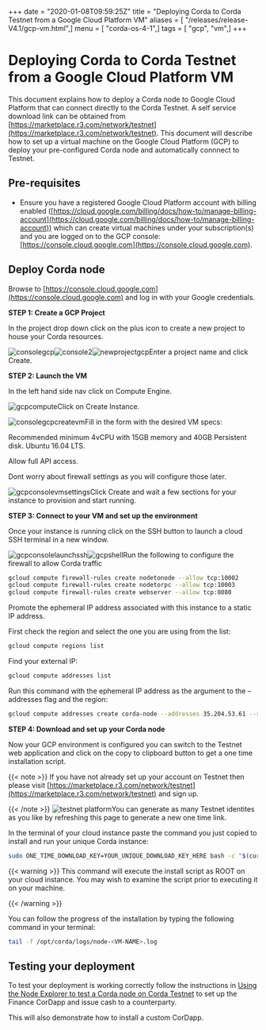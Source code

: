 +++
date = "2020-01-08T09:59:25Z"
title = "Deploying Corda to Corda Testnet from a Google Cloud Platform VM"
aliases = [ "/releases/release-V4.1/gcp-vm.html",]
menu = [ "corda-os-4-1",]
tags = [ "gcp", "vm",]
+++


# Deploying Corda to Corda Testnet from a Google Cloud Platform VM

This document explains how to deploy a Corda node to Google Cloud Platform that can connect directly to the Corda Testnet. A self service download link can be obtained from [https://marketplace.r3.com/network/testnet](https://marketplace.r3.com/network/testnet). This document will describe how to set up a virtual machine on the Google Cloud Platform (GCP) to deploy your pre-configured Corda node and automatically connnect to Testnet.


## Pre-requisites


* Ensure you have a registered Google Cloud Platform account with
                        billing enabled ([https://cloud.google.com/billing/docs/how-to/manage-billing-account](https://cloud.google.com/billing/docs/how-to/manage-billing-account)) which can create virtual machines under your subscription(s) and you are logged on to the GCP console: [https://console.cloud.google.com](https://console.cloud.google.com).



## Deploy Corda node

Browse to [https://console.cloud.google.com](https://console.cloud.google.com) and log in with your
                Google credentials.

**STEP 1: Create a GCP Project**

In the project drop down click on the plus icon to create a new
                project to house your Corda resources.

![consolegcp](resources/consolegcp.png "consolegcp")![console2](resources/console2.png "console2")![newprojectgcp](resources/newprojectgcp.png "newprojectgcp")Enter a project name and click Create.

**STEP 2: Launch the VM**

In the left hand side nav click on Compute Engine.

![gcpcompute](resources/gcpcompute.png "gcpcompute")Click on Create Instance.

![consolegcpcreatevm](resources/consolegcpcreatevm.png "consolegcpcreatevm")Fill in the form with the desired VM specs:

Recommended minimum 4vCPU with 15GB memory and 40GB Persistent disk.
                Ubuntu 16.04 LTS.

Allow full API access.

Dont worry about firewall settings as you will configure those later.

![gcpconsolevmsettings](resources/gcpconsolevmsettings.png "gcpconsolevmsettings")Click Create and wait a few sections for your instance to provision
                and start running.

**STEP 3: Connect to your VM and set up the environment**

Once your instance is running click on the SSH button to launch a
                cloud SSH terminal in a new window.

![gcpconsolelaunchssh](resources/gcpconsolelaunchssh.png "gcpconsolelaunchssh")![gcpshell](resources/gcpshell.png "gcpshell")Run the following to configure the firewall to allow Corda traffic

```bash
gcloud compute firewall-rules create nodetonode --allow tcp:10002
gcloud compute firewall-rules create nodetorpc --allow tcp:10003
gcloud compute firewall-rules create webserver --allow tcp:8080
```
Promote the ephemeral IP address associated with this
                instance to a static IP address.

First check the region and select the one you are using from the list:

```bash
gcloud compute regions list
```
Find your external IP:

```bash
gcloud compute addresses list
```
Run this command with the ephemeral IP address as the argument to
                the –addresses flag and the region:

```bash
gcloud compute addresses create corda-node --addresses 35.204.53.61 --region europe-west4
```
**STEP 4: Download and set up your Corda node**

Now your GCP environment is configured you can switch to the Testnet
                web application and click on the copy to clipboard button to get a one
                time installation script.


{{< note >}}
If you have not already set up your account on Testnet then please visit [https://marketplace.r3.com/network/testnet](https://marketplace.r3.com/network/testnet) and sign up.

{{< /note >}}
![testnet platform](resources/testnet-platform.png "testnet platform")You can generate as many Testnet identites as you like by refreshing
                this page to generate a new one time link.

In the terminal of your cloud instance paste the command you just copied to install and run
                your unique Corda instance:

```bash
sudo ONE_TIME_DOWNLOAD_KEY=YOUR_UNIQUE_DOWNLOAD_KEY_HERE bash -c "$(curl -L https://onboarder.prod.ws.r3.com/api/user/node/TESTNET/install.sh)"
```

{{< warning >}}
This command will execute the install script as ROOT on your cloud instance. You may wish to examine the script prior to executing it on your machine.

{{< /warning >}}

You can follow the progress of the installation by typing the following command in your terminal:

```bash
tail -f /opt/corda/logs/node-<VM-NAME>.log
```

## Testing your deployment

To test your deployment is working correctly follow the instructions in [Using the Node Explorer to test a Corda node on Corda Testnet](testnet-explorer-corda.md) to set up the Finance CorDapp and issue cash to a counterparty.

This will also demonstrate how to install a custom CorDapp.


